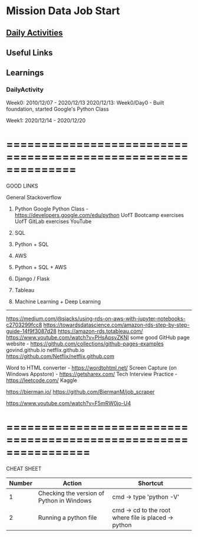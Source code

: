 # Mission Data Job Start

## [Daily Activities](#DailyActivity) 

## Useful Links

## Learnings



### DailyActivity
Week0: 2010/12/07 - 2020/12/13
2020/12/13: Week0/Day0 - Built foundation, started Google's Python Class 

Week1: 2020/12/14 - 2020/12/20































==============================================================
=============================================================
GOOD LINKS

General
Stackoverflow

1. Python
Google Python Class - https://developers.google.com/edu/python
UofT Bootcamp exercises
UofT GitLab exercises
YouTube

2. SQL

3. Python + SQL

4. AWS

5. Python + SQL + AWS

6. Django / Flask

7. Tableau 

8. Machine Learning + Deep Learning

-------

https://medium.com/@sjacks/using-rds-on-aws-with-jupyter-notebooks-c2703299fcc8
https://towardsdatascience.com/amazon-rds-step-by-step-guide-14f9f3087d28
https://amazon-rds.totableau.com/
https://www.youtube.com/watch?v=PHsApsvZKNI
some good GitHub page website - https://github.com/collections/github-pages-examples
govind.github.io
netflix.github.io
https://github.com/Netflix/netflix.github.com

Word to HTML converter - https://wordtohtml.net/
Screen Capture (on Windows Appstore) - https://getsharex.com/
Tech Interview Practice - https://leetcode.com/
Kaggle


https://bierman.io/
https://github.com/BiermanM/job_scraper


https://www.youtube.com/watch?v=F5mRW0jo-U4

================================================================
===============================================================
CHEAT SHEET

Number | Action | Shortcut
|---|---|---|
1 | Checking the version of Python in Windows | cmd -> type 'python -V'
2 | Running a python file | cmd -> cd to the root where file is placed -> python <filename>